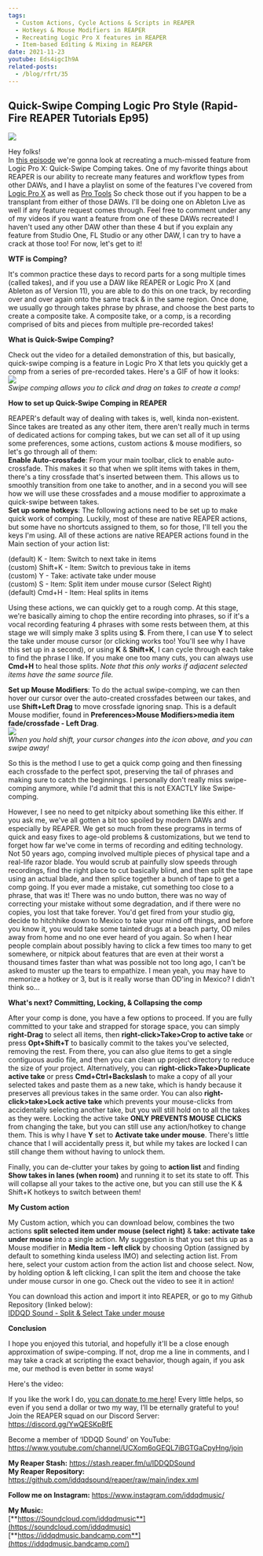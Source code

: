 ```yaml
---
tags:
  - Custom Actions, Cycle Actions & Scripts in REAPER 
  - Hotkeys & Mouse Modifiers in REAPER
  - Recreating Logic Pro X features in REAPER
  - Item-based Editing & Mixing in REAPER
date: 2021-11-23
youtube: Eds4igcIh9A
related-posts:
  - /blog/rfrt/35
---
```


## Quick-Swipe Comping Logic Pro Style (Rapid-Fire REAPER Tutorials Ep95) ##

![](/blog/rfrt/95/RFRT-EP95.jpg)

Hey folks!  
 In [this episode](https://youtu.be/Eds4igcIh9A) we're gonna look at recreating a much-missed feature from Logic Pro X: Quick-Swipe Comping takes. One of my favorite things about REAPER is our ability to recreate many features and workflow types from other DAWs, and I have a playlist on some of the features I've covered from [Logic Pro X](https://www.youtube.com/watch?v=Eds4igcIh9A&list=PLjvmrOUg3J0pZQiONS59jspqM1kobRkTK) as well as [Pro Tools](https://www.youtube.com/watch?v=UNmnaRw4e0A&list=PLjvmrOUg3J0rREGxVkhUhKdHYc1T-Z9SP) So check those out if you happen to be a transplant from either of those DAWs. I'll be doing one on Ableton Live as well if any feature request comes through. Feel free to comment under any of my videos if you want a feature from one of these DAWs recreated! I haven't used any other DAW other than these 4 but if you explain any feature from Studio One, FL Studio or any other DAW, I can try to have a crack at those too! For now, let's get to it!

**WTF is Comping?**  

 It's common practice these days to record parts for a song multiple times (called takes), and if you use a DAW like REAPER or Logic Pro X (and Ableton as of Version 11), you are able to do this on one track, by recording over and over again onto the same track & in the same region. Once done, we usually go through takes phrase by phrase, and choose the best parts to create a composite take. A composite take, or a comp, is a recording comprised of bits and pieces from multiple pre-recorded takes!

**What is Quick-Swipe Comping?**  

 Check out the video for a detailed demonstration of this, but basically, quick-swipe comping is a feature in Logic Pro X that lets you quickly get a comp from a series of pre-recorded takes. Here's a GIF of how it looks:  
 ![](/blog/rfrt/95/swipe.gif)  
 _Swipe comping allows you to click and drag on takes to create a comp!_

**How to set up Quick-Swipe Comping in REAPER**   

REAPER's default way of dealing with takes is, well, kinda non-existent. Since takes are treated as any other item, there aren't really much in terms of dedicated actions for comping takes, but we can set all of it up using some preferences, some actions, custom actions & mouse modifiers, so let's go through all of them:  
**Enable Auto-crossfade**: From your main toolbar, click to enable auto-crossfade. This makes it so that when we split items with takes in them, there's a tiny crossfade that's inserted between them. This allows us to smoothly transition from one take to another, and in a second you will see how we will use these crossfades and a mouse modifier to approximate a quick-swipe between takes.  
**Set up some hotkeys**: The following actions need to be set up to make quick work of comping. Luckily, most of these are native REAPER actions, but some have no shortcuts assigned to them, so for those, I'll tell you the keys I'm using. All of these actions are native REAPER actions found in the Main section of your action list:

(default) K - Item: Switch to next take in items  
(custom) Shift+K - Item: Switch to previous take in items  
(custom) Y - Take: activate take under mouse  
(custom) S - Item: Split item under mouse cursor (Select Right)  
(default) Cmd+H - Item: Heal splits in items  

 Using these actions, we can quickly get to a rough comp. At this stage, we're basically aiming to chop the entire recording into phrases, so if it's a vocal recording featuring 4 phrases with some rests between them, at this stage we will simply make 3 splits using **S**. From there, I can use **Y** to select the take under mouse cursor (or clicking works too! You'll see why I have this set up in a second), or using **K** & **Shift+K**, I can cycle through each take to find the phrase I like. If you make one too many cuts, you can always use **Cmd+H** to heal those splits. _Note that this only works if adjacent selected items have the same source file._

**Set up Mouse Modifiers**: To do the actual swipe-comping, we can then hover our cursor over the auto-created crossfades between our takes, and use **Shift+Left Drag** to move crossfade ignoring snap. This is a default Mouse modifier, found in **Preferences>Mouse Modifiers>media item fade/crossfade - Left Drag**.  
![](/blog/rfrt/95/swipe-reaper.gif)  
_When you hold shift, your cursor changes into the icon above, and you can swipe away!_
 
 So this is the method I use to get a quick comp going and then finessing each crossfade to the perfect spot, preserving the tail of phrases and making sure to catch the beginnings. I personally don't really miss swipe-comping anymore, while I'd admit that this is not EXACTLY like Swipe-comping.

However, I see no need to get nitpicky about something like this either. If you ask me, we've all gotten a bit too spoiled by modern DAWs and especially by REAPER. We get so much from these programs in terms of quick and easy fixes to age-old problems & customizations, but we tend to forget how far we've come in terms of recording and editing technology. Not 50 years ago, comping involved multiple pieces of physical tape and a real-life razor blade. You would scrub at painfully slow speeds through recordings, find the right place to cut basically blind, and then split the tape using an actual blade, and then splice together a bunch of tape to get a comp going. If you ever made a mistake, cut something too close to a phrase, that was it! There was no undo button, there was no way of correcting your mistake without some degradation, and if there were no copies, you lost that take forever. You'd get fired from your studio gig, decide to hitchhike down to Mexico to take your mind off things, and before you know it, you would take some tainted drugs at a beach party, OD miles away from home and no one ever heard of you again. So when I hear people complain about possibly having to click a few times too many to get somewhere, or nitpick about features that are even at their worst a thousand times faster than what was possible not too long ago, I can't be asked to muster up the tears to empathize. I mean yeah, you may have to memorize a hotkey or 3, but is it really worse than OD'ing in Mexico? I didn't think so...

**What's next? Committing, Locking, & Collapsing the comp**  

 After your comp is done, you have a few options to proceed. If you are fully committed to your take and strapped for storage space, you can simply **right-Drag** to select all items, then **right-click>Take>Crop to active take** or press **Opt+Shift+T** to basically commit to the takes you've selected, removing the rest. From there, you can also glue items to get a single contiguous audio file, and then you can clean up project directory to reduce the size of your project. Alternatively, you can **right-click>Take>Duplicate active take** or press **Cmd+Ctrl+Backslash** to make a copy of all your selected takes and paste them as a new take, which is handy because it preserves all previous takes in the same order. You can also **right-click>take>Lock active take** which prevents your mouse-clicks from accidentally selecting another take, but you will still hold on to all the takes as they were. Locking the active take **ONLY PREVENTS MOUSE CLICKS** from changing the take, but you can still use any action/hotkey to change them. This is why I have **Y** set to **Activate take under mouse**. There's little chance that I will accidentally press it, but while my takes are locked I can still change them without having to unlock them.

  Finally, you can de-clutter your takes by going to **action list** and finding **Show takes in lanes (when room)** and running it to set its state to off. This will collapse all your takes to the active one, but you can still use the K & Shift+K hotkeys to switch between them!

**My Custom action**

 My Custom action, which you can download below, combines the two actions **split selected item under mouse (select right)** & **take: activate take under mouse** into a single action. My suggestion is that you set this up as a Mouse modifier in **Media Item - left click** by choosing Option (assigned by default to something kinda useless IMO) and selecting action list. From here, select your custom action from the action list and choose select. Now, by holding option & left clicking, I can split the item and choose the take under mouse cursor in one go. Check out the video to see it in action! 

 You can download this action and import it into REAPER, or go to my Github Repository (linked below):  
 [IDDQD Sound - Split & Select Take under mouse](/blog/rfrt/95iddqd_Split-and-Select-take-under-mouse.lua)


**Conclusion**

I hope you enjoyed this tutorial, and hopefully it'll be a close enough approximation of swipe-comping. If not, drop me a line in comments, and I may take a crack at scripting the exact behavior, though again, if you ask me, our method is even better in some ways!

Here's the video:

<youtube id="Eds4igcIh9A"></youtube>

If you like the work I do, [you can donate to me here](http://www.buymeacoffee.com/iddqdsound)! Every little helps, so even if you send a dollar or two my way, I’ll be eternally grateful to you!  
 Join the REAPER squad on our Discord Server:  
<https://discord.gg/YwQESKpBfE>

Become a member of ‘IDDQD Sound’ on YouTube: <https://www.youtube.com/channel/UCXom6oGEQL7iBGTGaCpyHng/join>

**My Reaper Stash:** <https://stash.reaper.fm/u/IDDQDSound>  
**My Reaper Repository:** <https://github.com/iddqdsound/reaper/raw/main/index.xml>

**Follow me on Instagram:** <https://www.instagram.com/iddqdmusic/>

**My Music:**  
[**https://Soundcloud.com/iddqdmusic**](https://soundcloud.com/iddqdmusic)  
[**https://iddqdmusic.bandcamp.com**](https://iddqdmusic.bandcamp.com/)  

